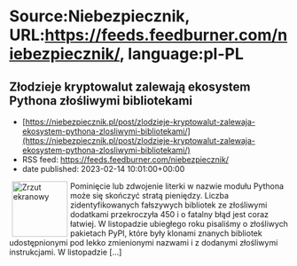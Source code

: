 # Source:Niebezpiecznik, URL:https://feeds.feedburner.com/niebezpiecznik/, language:pl-PL

## Złodzieje kryptowalut zalewają ekosystem Pythona złośliwymi bibliotekami
 - [https://niebezpiecznik.pl/post/zlodzieje-kryptowalut-zalewaja-ekosystem-pythona-zlosliwymi-bibliotekami/](https://niebezpiecznik.pl/post/zlodzieje-kryptowalut-zalewaja-ekosystem-pythona-zlosliwymi-bibliotekami/)
 - RSS feed: https://feeds.feedburner.com/niebezpiecznik/
 - date published: 2023-02-14 10:01:00+00:00

<a href="https://niebezpiecznik.pl/post/zlodzieje-kryptowalut-zalewaja-ekosystem-pythona-zlosliwymi-bibliotekami/"><img align="left" alt="Zrzut ekranowy" class="alignleft tfe wp-post-image" height="100" hspace="5" src="https://niebezpiecznik.pl/wp-content/uploads/2023/02/malware-1-150x150.png" width="100" /></a>Pominięcie lub zdwojenie literki w nazwie modułu Pythona może się skończyć stratą pieniędzy. Liczba zidentyfikowanych fałszywych bibliotek ze złośliwymi dodatkami przekroczyła 450 i o fatalny błąd jest coraz łatwiej. W listopadzie ubiegłego roku pisaliśmy o złośliwych pakietach PyPI, które były klonami znanych bibliotek udostępnionymi pod lekko zmienionymi nazwami i z dodanymi złośliwymi instrukcjami. W listopadzie [&#8230;]

